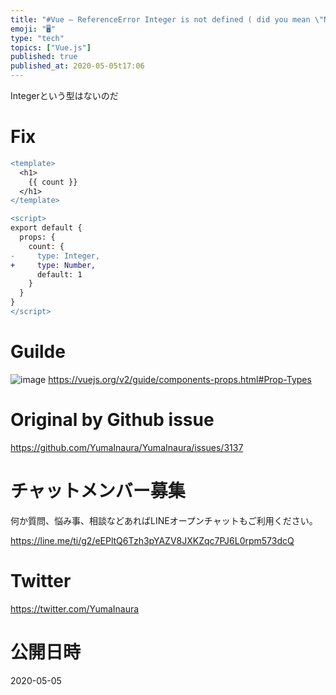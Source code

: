 ```yaml
---
title: "#Vue – ReferenceError Integer is not defined ( did you mean \"Number\" ?"
emoji: "🖥"
type: "tech"
topics: ["Vue.js"]
published: true
published_at: 2020-05-05t17:06
---
```


Integerという型はないのだ

# Fix

```diff
<template>
  <h1>
    {{ count }}
  </h1>
</template>

<script>
export default {
  props: {
    count: {
-     type: Integer,
+     type: Number,
      default: 1
    }
  }
}
</script>

```


# Guilde

![image](https://user-images.githubusercontent.com/13635059/80941770-466e0580-8e1e-11ea-8800-bc0faf09e028.png)
https://vuejs.org/v2/guide/components-props.html#Prop-Types



# Original by Github issue

https://github.com/YumaInaura/YumaInaura/issues/3137











<!-- Update From Qiita API -->

# チャットメンバー募集


何か質問、悩み事、相談などあればLINEオープンチャットもご利用ください。

https://line.me/ti/g2/eEPltQ6Tzh3pYAZV8JXKZqc7PJ6L0rpm573dcQ





# Twitter


https://twitter.com/YumaInaura


<!-- Update From Qiita API -->



# 公開日時

2020-05-05
